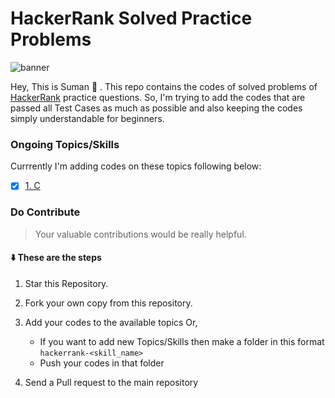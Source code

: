 # HackerRank Solved Practice Problems

![banner](https://hrcdn.net/hackerrank/assets/styleguide/logo_wordmark-13074b67abceb42ce8fd38bdeaac6926.svg)

Hey, This is Suman :wave: . This repo contains the codes of solved problems of [HackerRank](https://www.hackerrank.com/dashboard) practice questions. So, I'm trying to add the codes that are passed all Test Cases as much as possible and also keeping the codes simply understandable for beginners.  

### Ongoing Topics/Skills
  
  Currrently I'm adding codes on these topics following below:

- [x] [1. C](https://github.com/suman-kun/hackerrank-solved/tree/master/hackerrank-c)

### Do Contribute

> Your valuable contributions would be really helpful.

#### :arrow_down: These are the steps

1. Star this Repository. 
2. Fork your own copy from this repository. 
3. Add your codes to the available topics Or,
    
    * If you want to add new Topics/Skills then make a folder in this format 
        ```hackerrank-<skill_name>```
    * Push your codes in that folder
4. Send a Pull request to the main repository
    
